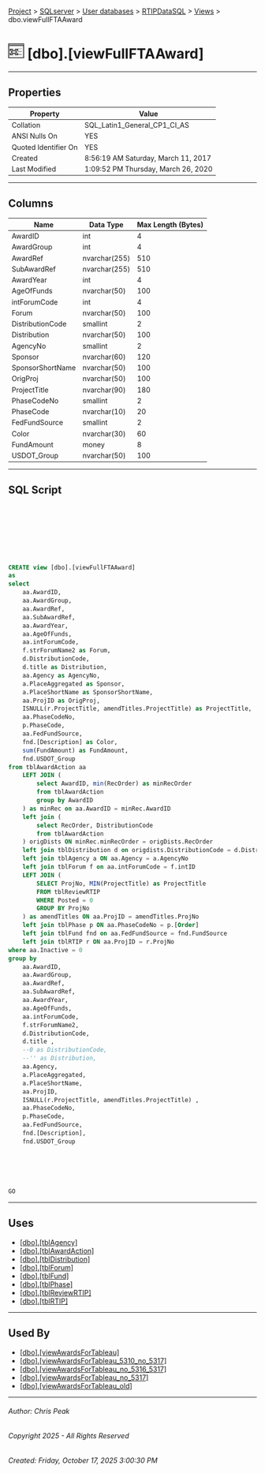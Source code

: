 #### 

[Project](../../../../index.md) > [SQLserver](../../../index.md) > [User databases](../../index.md) > [RTIPDataSQL](../index.md) > [Views](Views.md) > dbo.viewFullFTAAward

# ![Views](../../../../Images/View32.png) [dbo].[viewFullFTAAward]

---

## <a name="#properties"></a>Properties

| Property | Value |
|---|---|
| Collation | SQL_Latin1_General_CP1_CI_AS |
| ANSI Nulls On | YES |
| Quoted Identifier On | YES |
| Created | 8:56:19 AM Saturday, March 11, 2017 |
| Last Modified | 1:09:52 PM Thursday, March 26, 2020 |


---

## <a name="#columns"></a>Columns

| Name | Data Type | Max Length (Bytes) |
|---|---|---|
| AwardID | int | 4 |
| AwardGroup | int | 4 |
| AwardRef | nvarchar(255) | 510 |
| SubAwardRef | nvarchar(255) | 510 |
| AwardYear | int | 4 |
| AgeOfFunds | nvarchar(50) | 100 |
| intForumCode | int | 4 |
| Forum | nvarchar(50) | 100 |
| DistributionCode | smallint | 2 |
| Distribution | nvarchar(50) | 100 |
| AgencyNo | smallint | 2 |
| Sponsor | nvarchar(60) | 120 |
| SponsorShortName | nvarchar(50) | 100 |
| OrigProj | nvarchar(50) | 100 |
| ProjectTitle | nvarchar(90) | 180 |
| PhaseCodeNo | smallint | 2 |
| PhaseCode | nvarchar(10) | 20 |
| FedFundSource | smallint | 2 |
| Color | nvarchar(30) | 60 |
| FundAmount | money | 8 |
| USDOT_Group | nvarchar(50) | 100 |


---

## <a name="#sqlscript"></a>SQL Script

```sql







CREATE view [dbo].[viewFullFTAAward]
as
select 
	aa.AwardID,
	aa.AwardGroup,
	aa.AwardRef,
	aa.SubAwardRef,
	aa.AwardYear,
	aa.AgeOfFunds,
	aa.intForumCode,
	f.strForumName2 as Forum,
	d.DistributionCode,
	d.title as Distribution,
	aa.Agency as AgencyNo,
	a.PlaceAggregated as Sponsor,
	a.PlaceShortName as SponsorShortName,
	aa.ProjID as OrigProj,
    ISNULL(r.ProjectTitle, amendTitles.ProjectTitle) as ProjectTitle,
	aa.PhaseCodeNo,
	p.PhaseCode,
	aa.FedFundSource,
	fnd.[Description] as Color,
	sum(FundAmount) as FundAmount,
	fnd.USDOT_Group
from tblAwardAction aa
	LEFT JOIN (
		select AwardID, min(RecOrder) as minRecOrder
		from tblAwardAction 
		group by AwardID
	) as minRec on aa.AwardID = minRec.AwardID
	left join (
		select RecOrder, DistributionCode
		from tblAwardAction
	) origDists ON minRec.minRecOrder = origDists.RecOrder
	left join tblDistribution d on origdists.DistributionCode = d.DistributionCode
	left join tblAgency a ON aa.Agency = a.AgencyNo
	left join tblForum f on aa.intForumCode = f.intID
    LEFT JOIN (
		SELECT ProjNo, MIN(ProjectTitle) as ProjectTitle
		FROM tblReviewRTIP
		WHERE Posted = 0
		GROUP BY ProjNo
    ) as amendTitles ON aa.ProjID = amendTitles.ProjNo
	left join tblPhase p ON aa.PhaseCodeNo = p.[Order]
	left join tblFund fnd on aa.FedFundSource = fnd.FundSource
	left join tblRTIP r ON aa.ProjID = r.ProjNo
where aa.Inactive = 0
group by
	aa.AwardID,
	aa.AwardGroup,
	aa.AwardRef,
	aa.SubAwardRef,
	aa.AwardYear,
	aa.AgeOfFunds,
	aa.intForumCode,
	f.strForumName2, 
	d.DistributionCode,
	d.title ,
	--0 as DistributionCode,
	--'' as Distribution,
	aa.Agency,
	a.PlaceAggregated, 
	a.PlaceShortName, 
	aa.ProjID, 
    ISNULL(r.ProjectTitle, amendTitles.ProjectTitle) ,
	aa.PhaseCodeNo,
	p.PhaseCode,
	aa.FedFundSource,
	fnd.[Description],
	fnd.USDOT_Group





GO

```


---

## <a name="#uses"></a>Uses

* [[dbo].[tblAgency]](../Tables/dbo_tblAgency.md)
* [[dbo].[tblAwardAction]](../Tables/dbo_tblAwardAction.md)
* [[dbo].[tblDistribution]](../Tables/dbo_tblDistribution.md)
* [[dbo].[tblForum]](../Tables/dbo_tblForum.md)
* [[dbo].[tblFund]](../Tables/dbo_tblFund.md)
* [[dbo].[tblPhase]](../Tables/dbo_tblPhase.md)
* [[dbo].[tblReviewRTIP]](../Tables/dbo_tblReviewRTIP.md)
* [[dbo].[tblRTIP]](../Tables/dbo_tblRTIP.md)


---

## <a name="#usedby"></a>Used By

* [[dbo].[viewAwardsForTableau]](dbo_viewAwardsForTableau.md)
* [[dbo].[viewAwardsForTableau_5310_no_5317]](dbo_viewAwardsForTableau_5310_no_5317.md)
* [[dbo].[viewAwardsForTableau_no_5316_5317]](dbo_viewAwardsForTableau_no_5316_5317.md)
* [[dbo].[viewAwardsForTableau_no_5317]](dbo_viewAwardsForTableau_no_5317.md)
* [[dbo].[viewAwardsForTableau_old]](dbo_viewAwardsForTableau_old.md)


---

###### Author:  Chris Peak

###### Copyright 2025 - All Rights Reserved

###### Created: Friday, October 17, 2025 3:00:30 PM


